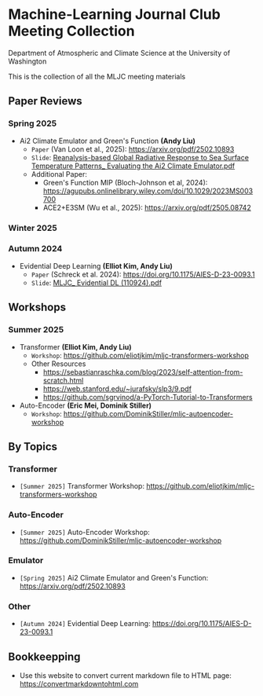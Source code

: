 # Machine-Learning Journal Club Meeting Collection

Department of Atmospheric and Climate Science at the University of Washington

This is the collection of all the MLJC meeting materials

## Paper Reviews

### Spring 2025

- Ai2 Climate Emulator and Green's Function **(Andy Liu)**
  - `Paper` (Van Loon et al., 2025): <https://arxiv.org/pdf/2502.10893>
  - `Slide`: [Reanalysis-based Global Radiative Response to Sea Surface Temperature Patterns_ Evaluating the Ai2 Climate Emulator.pdf](<Spring 2025/Reanalysis-based Global Radiative Response to Sea Surface Temperature Patterns_ Evaluating the Ai2 Climate Emulator.pdf>)
  - Additional Paper:
    - Green's Function MIP (Bloch-Johnson et al, 2024): <https://agupubs.onlinelibrary.wiley.com/doi/10.1029/2023MS003700>
    - ACE2+E3SM (Wu et al., 2025): <https://arxiv.org/pdf/2505.08742>

### Winter 2025

### Autumn 2024

- Evidential Deep Learning **(Elliot Kim, Andy Liu)**
  - `Paper` (Schreck et al. 2024): <https://doi.org/10.1175/AIES-D-23-0093.1>
  - `Slide`: [MLJC_ Evidential DL (110924).pdf](<Autumn 2024/MLJC_ Evidential DL (110924).pdf>)

## Workshops

### Summer 2025

- Transformer **(Elliot Kim, Andy Liu)**
  - `Workshop`: <https://github.com/eliotjkim/mljc-transformers-workshop>
  - Other Resources
    - <https://sebastianraschka.com/blog/2023/self-attention-from-scratch.html>
    - <https://web.stanford.edu/~jurafsky/slp3/9.pdf>
    - <https://github.com/sgrvinod/a-PyTorch-Tutorial-to-Transformers>
- Auto-Encoder **(Eric Mei, Dominik Stiller)**
  - `Workshop`: <https://github.com/DominikStiller/mljc-autoencoder-workshop> 

## By Topics

### Transformer

- `[Summer 2025]` Transformer Workshop: <https://github.com/eliotjkim/mljc-transformers-workshop>

### Auto-Encoder

- `[Summer 2025]` Auto-Encoder Workshop: <https://github.com/DominikStiller/mljc-autoencoder-workshop> 

### Emulator

- `[Spring 2025]` Ai2 Climate Emulator and Green's Function: <https://arxiv.org/pdf/2502.10893>

### Other

- `[Autumn 2024]` Evidential Deep Learning: <https://doi.org/10.1175/AIES-D-23-0093.1>

## Bookkeepping

- Use this website to convert current markdown file to HTML page: <https://convertmarkdowntohtml.com>